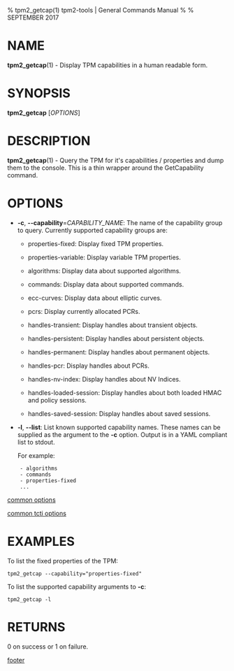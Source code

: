 % tpm2_getcap(1) tpm2-tools | General Commands Manual
%
% SEPTEMBER 2017

# NAME

**tpm2_getcap**(1) - Display TPM capabilities in a human readable form.

# SYNOPSIS

**tpm2_getcap** [*OPTIONS*]

# DESCRIPTION

**tpm2_getcap**(1) - Query the TPM for it's capabilities / properties and
dump them to the console. This is a thin wrapper around the GetCapability
command.

# OPTIONS

  * **-c**, **--capability**=_CAPABILITY\_NAME_:
    The name of the capability group to query.
    Currently supported capability groups are:

    * properties-fixed:
      Display fixed TPM properties.

    * properties-variable:
      Display variable TPM properties.

    * algorithms:
      Display data about supported algorithms.

    * commands:
      Display data about supported commands.

    * ecc-curves:
      Display data about elliptic curves.

    * pcrs:
      Display currently allocated PCRs.

    * handles-transient:
      Display handles about transient objects.

    * handles-persistent:
      Display handles about persistent objects.

    * handles-permanent:
      Display handles about permanent objects.

    * handles-pcr:
      Display handles about PCRs.

    * handles-nv-index:
      Display handles about NV Indices.

    * handles-loaded-session:
      Display handles about both loaded HMAC and policy sessions.

    * handles-saved-session:
      Display handles about saved sessions.

  * **-l**, **--list**:
    List known supported capability names. These names can be
    supplied as the argument to the **-c** option. Output is in a
    YAML compliant list to stdout.

    For example:
```
    - algorithms
    - commands
    - properties-fixed
    ...
```

[common options](common/options.md)

[common tcti options](common/tcti.md)

# EXAMPLES

To list the fixed properties of the TPM:

```tpm2_getcap --capability="properties-fixed"```

To list the supported capability arguments to **-c**:

```tpm2_getcap -l```

# RETURNS

0 on success or 1 on failure.

[footer](common/footer.md)
